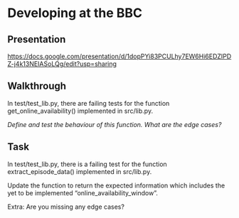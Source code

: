 Developing at the BBC
=======

Presentation
--------------------------------------------------------------
https://docs.google.com/presentation/d/1dopPYi83PCULhy7EW6Hi6EDZIPDZ-j4k13NEIASoLQg/edit?usp=sharing


Walkthrough
--------------------------------------------------------------

In test/test_lib.py, there are failing tests for the function get_online_availability() implemented in src/lib.py.

*Define and test the behaviour of this function.*
*What are the edge cases?*


Task
-------------------------------------------------------------
In test/test_lib.py, there is a failing test for the function extract_episode_data() implemented in src/lib.py.

Update the function to return the expected information which includes the yet to be implemented “online_availability_window”.

Extra: Are you missing any edge cases?



